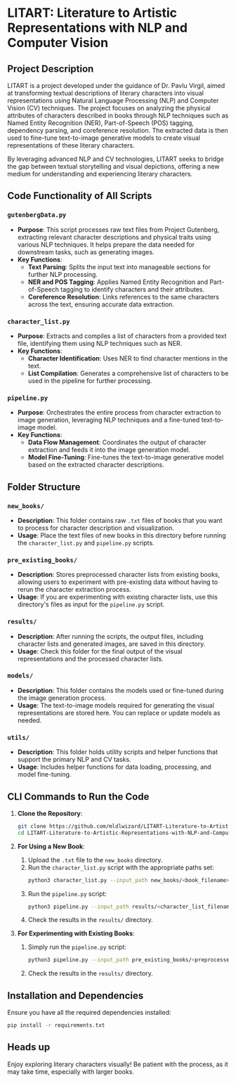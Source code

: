 # LITART: Literature to Artistic Representations with NLP and Computer Vision

## Project Description
LITART is a project developed under the guidance of Dr. Pavlu Virgil, aimed at transforming textual descriptions of literary characters into visual representations using Natural Language Processing (NLP) and Computer Vision (CV) techniques. The project focuses on analyzing the physical attributes of characters described in books through NLP techniques such as Named Entity Recognition (NER), Part-of-Speech (POS) tagging, dependency parsing, and coreference resolution. The extracted data is then used to fine-tune text-to-image generative models to create visual representations of these literary characters. 

By leveraging advanced NLP and CV technologies, LITART seeks to bridge the gap between textual storytelling and visual depictions, offering a new medium for understanding and experiencing literary characters.

## Code Functionality of All Scripts

### `gutenbergData.py`
- **Purpose**: This script processes raw text files from Project Gutenberg, extracting relevant character descriptions and physical traits using various NLP techniques. It helps prepare the data needed for downstream tasks, such as generating images.
- **Key Functions**:
    - **Text Parsing**: Splits the input text into manageable sections for further NLP processing.
    - **NER and POS Tagging**: Applies Named Entity Recognition and Part-of-Speech tagging to identify characters and their attributes.
    - **Coreference Resolution**: Links references to the same characters across the text, ensuring accurate data extraction.

### `character_list.py`
- **Purpose**: Extracts and compiles a list of characters from a provided text file, identifying them using NLP techniques such as NER.
- **Key Functions**:
    - **Character Identification**: Uses NER to find character mentions in the text.
    - **List Compilation**: Generates a comprehensive list of characters to be used in the pipeline for further processing.

### `pipeline.py`
- **Purpose**: Orchestrates the entire process from character extraction to image generation, leveraging NLP techniques and a fine-tuned text-to-image model.
- **Key Functions**:
    - **Data Flow Management**: Coordinates the output of character extraction and feeds it into the image generation model.
    - **Model Fine-Tuning**: Fine-tunes the text-to-image generative model based on the extracted character descriptions.

## Folder Structure

### `new_books/`
- **Description**: This folder contains raw `.txt` files of books that you want to process for character description and visualization.
- **Usage**: Place the text files of new books in this directory before running the `character_list.py` and `pipeline.py` scripts.

### `pre_existing_books/`
- **Description**: Stores preprocessed character lists from existing books, allowing users to experiment with pre-existing data without having to rerun the character extraction process.
- **Usage**: If you are experimenting with existing character lists, use this directory's files as input for the `pipeline.py` script.

### `results/`
- **Description**: After running the scripts, the output files, including character lists and generated images, are saved in this directory.
- **Usage**: Check this folder for the final output of the visual representations and the processed character lists.

### `models/`
- **Description**: This folder contains the models used or fine-tuned during the image generation process.
- **Usage**: The text-to-image models required for generating the visual representations are stored here. You can replace or update models as needed.

### `utils/`
- **Description**: This folder holds utility scripts and helper functions that support the primary NLP and CV tasks.
- **Usage**: Includes helper functions for data loading, processing, and model fine-tuning. 

## CLI Commands to Run the Code

1. **Clone the Repository**:
    ```bash
    git clone https://github.com/mldlwizard/LITART-Literature-to-Artistic-Representations-with-NLP-and-Computer-Vision.git
    cd LITART-Literature-to-Artistic-Representations-with-NLP-and-Computer-Vision
    ```

2. **For Using a New Book**:
    1. Upload the `.txt` file to the `new_books` directory.
    2. Run the `character_list.py` script with the appropriate paths set:
       ```bash
       python3 character_list.py --input_path new_books/<book_filename>.txt --output_path results/
       ```
    3. Run the `pipeline.py` script:
       ```bash
       python3 pipeline.py --input_path results/<character_list_filename>.json --output_path results/
       ```
    4. Check the results in the `results/` directory.

3. **For Experimenting with Existing Books**:
    1. Simply run the `pipeline.py` script:
       ```bash
       python3 pipeline.py --input_path pre_existing_books/<preprocessed_filename>.json --output_path results/
       ```
    2. Check the results in the `results/` directory.

## Installation and Dependencies
Ensure you have all the required dependencies installed:
```bash
pip install -r requirements.txt
```

## Heads up
Enjoy exploring literary characters visually! Be patient with the process, as it may take time, especially with larger books.
